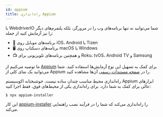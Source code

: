 ```yaml
---
id: appium
title: راه‌اندازی Appium
---
```


با WebdriverIO شما می‌توانید نه تنها برنامه‌های وب را در مرورگر، بلکه پلتفرم‌های دیگر را نیز آزمایش کنید از جمله:

- 📱 برنامه‌های موبایل روی iOS، Android یا Tizen
- 🖥️ برنامه‌های دسکتاپ روی macOS یا Windows
- 📺 و همچنین برنامه‌های تلویزیونی برای Roku، tvOS، Android TV و Samsung

ما توصیه می‌کنیم از [Appium](https://appium.io/) برای کمک به تسهیل این نوع آزمایش‌ها استفاده کنید. شما می‌توانید یک نمای کلی از Appium را در [صفحه مستندات رسمی](https://appium.io/docs/en/2.0/intro/) آن‌ها مشاهده کنید.

راه‌اندازی محیط مناسب چندان ساده نیست. خوشبختانه اکوسیستم Appium ابزارهای عالی برای کمک به شما دارد. برای راه‌اندازی یکی از محیط‌های فوق، فقط اجرا کنید:

```sh
$ npx appium-installer
```

این کار [appium-installer](https://github.com/AppiumTestDistribution/appium-installer) را راه‌اندازی می‌کند که شما را در فرآیند نصب راهنمایی می‌کند.